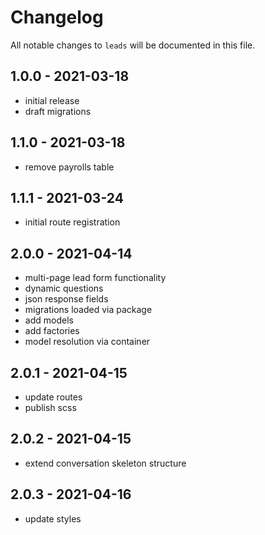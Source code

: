 # Changelog

All notable changes to `leads` will be documented in this file.

## 1.0.0 - 2021-03-18

- initial release
- draft migrations

## 1.1.0 - 2021-03-18

- remove payrolls table

## 1.1.1 - 2021-03-24

- initial route registration

## 2.0.0 - 2021-04-14

- multi-page lead form functionality
- dynamic questions
- json response fields
- migrations loaded via package
- add models
- add factories
- model resolution via container

## 2.0.1 - 2021-04-15

- update routes
- publish scss

## 2.0.2 - 2021-04-15

- extend conversation skeleton structure

## 2.0.3 - 2021-04-16

- update styles
